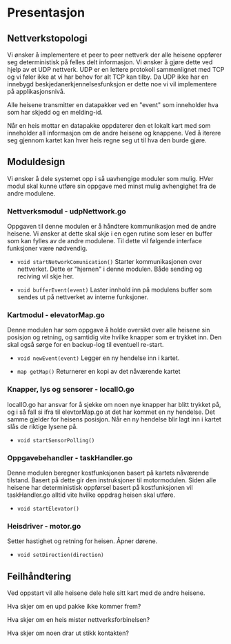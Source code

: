 # Presentasjon

## Nettverkstopologi
Vi ønsker å implementere et peer to peer nettverk der alle heisene oppfører seg deterministisk på felles delt informasjon. Vi ønsker å gjøre dette ved hjelp av et UDP nettverk. UDP er en lettere protokoll sammenlignet med TCP og vi føler ikke at vi har behov for alt TCP kan tilby. Da UDP ikke har en innebygd beskjedanerkjennelsesfunksjon er dette noe vi vil implementere på applikasjonsnivå.

Alle heisene transmitter en datapakker ved en "event" som inneholder hva som har skjedd og en melding-id.

Når en heis mottar en datapakke oppdaterer den et lokalt kart med som inneholder all informasjon om de andre heisene og knappene. Ved å iterere seg gjennom kartet kan hver heis regne seg ut til hva den burde gjøre.

## Moduldesign
Vi ønsker å dele systemet opp i så uavhengige moduler som mulig. HVer modul skal kunne utføre sin oppgave med minst mulig avhengighet fra de andre modulene.

### Nettverksmodul - udpNettwork.go

Oppgaven til denne modulen er å håndtere kommunikasjon med de andre heisene. Vi ønsker at dette skal skje i en egen rutine som leser en buffer som kan fylles av de andre modulene. Til dette vil følgende interface funksjoner være nødvendig.

* `void startNetworkComunication()` 
Starter kommunikasjonen over nettverket. Dette er "hjernen" i denne modulen. Både sending og reciving vil skje her. 

* `void bufferEvent(event)`
Laster innhold inn på modulens buffer som sendes ut på nettverket av interne funksjoner.


### Kartmodul - elevatorMap.go

Denne modulen har som oppgave å holde oversikt over alle heisene sin posisjon og retning, og samtidig vite hvilke knapper som er trykket inn. Den skal også sørge for en backup-log til eventuell re-start.

* `void newEvent(event)` 
Legger en ny hendelse inn i kartet.

* `map getMap()`
Returnerer en kopi av det nåværende kartet


### Knapper, lys og sensorer - localIO.go

localIO.go har ansvar for å sjekke om noen nye knapper har blitt trykket på, og i så fall si ifra til elevtorMap.go at det har kommet en ny hendelse. Det samme gjelder for heisens posisjon. Når en ny hendelse blir lagt inn i kartet slås de riktige lysene på. 

* `void startSensorPolling()`

### Oppgavebehandler - taskHandler.go

Denne modulen beregner kostfunksjonen basert på kartets nåværende tilstand. Basert på dette gir den instruksjoner til motormodulen. Siden alle heisene har deterministisk oppførsel basert på kostfunksjonen vil taskHandler.go alltid vite hvilke oppdrag heisen skal utføre. 

* `void startElevator()`

### Heisdriver - motor.go

Setter hastighet og retning for heisen. Åpner dørene.

* `void setDirection(direction)`



## Feilhåndtering 

Ved oppstart vil alle heisene dele hele sitt kart med de andre heisene.

Hva skjer om en upd pakke ikke kommer frem?

Hva skjer om en heis mister nettverksforbinelsen?

Hva skjer om noen drar ut stikk kontakten? 